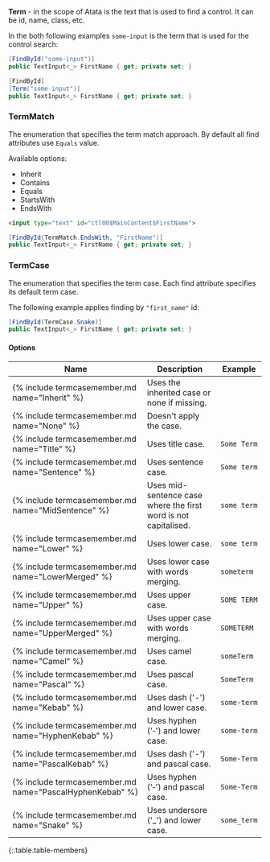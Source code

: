 **Term** - in the scope of Atata is the text that is used to find a control. It can be id, name, class, etc.

In the both following examples `some-input` is the term that is used for the control search:

```cs
[FindById("some-input")]
public TextInput<_> FirstName { get; private set; }
```
```cs
[FindById]
[Term("some-input")]
public TextInput<_> FirstName { get; private set; }
```

### TermMatch

The enumeration that specifies the term match approach. By default all find attributes use `Equals` value.

Available options:

* Inherit
* Contains
* Equals
* StartsWith
* EndsWith

```html
<input type="text" id="ctl00$MainContent$FirstName">
```
```cs
[FindById(TermMatch.EndsWith, "FirstName")]
public TextInput<_> FirstName { get; private set; }
```

### TermCase

The enumeration that specifies the term case. Each find attribute specifies its default term case.

The following example applies finding by `"first_name"` id:

```cs
[FindById(TermCase.Snake)]
public TextInput<_> FirstName { get; private set; }
```

#### Options

Name | Description | Example
---- | ----------- | -------------
{% include termcasemember.md name="Inherit" %} | Uses the inherited case or none if missing. |
{% include termcasemember.md name="None" %} | Doesn't apply the case. |
{% include termcasemember.md name="Title" %} | Uses title case. | `Some Term`
{% include termcasemember.md name="Sentence" %} | Uses sentence case. | `Some term`
{% include termcasemember.md name="MidSentence" %} | Uses mid-sentence case where the first word is not capitalised. | `some term`
{% include termcasemember.md name="Lower" %} | Uses lower case. | `some term`
{% include termcasemember.md name="LowerMerged" %} | Uses lower case with words merging. | `someterm`
{% include termcasemember.md name="Upper" %} | Uses upper case. | `SOME TERM`
{% include termcasemember.md name="UpperMerged" %} | Uses upper case with words merging. | `SOMETERM`
{% include termcasemember.md name="Camel" %} | Uses camel case. | `someTerm`
{% include termcasemember.md name="Pascal" %} | Uses pascal case. | `SomeTerm`
{% include termcasemember.md name="Kebab" %} | Uses dash ('-') and lower case. | `some-term`
{% include termcasemember.md name="HyphenKebab" %} | Uses hyphen ('‐') and lower case. | `some‐term`
{% include termcasemember.md name="PascalKebab" %} | Uses dash ('-') and pascal case. | `Some-Term`
{% include termcasemember.md name="PascalHyphenKebab" %} | Uses hyphen ('‐') and pascal case. | `Some‐Term`
{% include termcasemember.md name="Snake" %} | Uses undersore ('_') and lower case. | `some_term`
{:.table.table-members}
